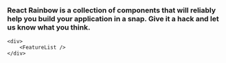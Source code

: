 ### React Rainbow is a collection of components that will reliably help you build your application in a snap. Give it a hack and let us know what you think.

    <div>
        <FeatureList />
    </div>
